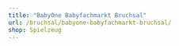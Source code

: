 ```yaml
---
title: "BabyOne Babyfachmarkt Bruchsal"
url: /bruchsal/babyone-babyfachmarkt-bruchsal/
shop: Spielzeug
---
```

